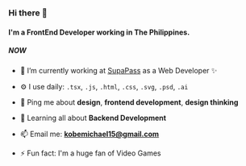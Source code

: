 ### Hi there 👋

#### I'm a FrontEnd Developer working in The Philippines.

##### NOW

- 🔭 I’m currently working at [SupaPass](https://www.supapass.com/) as a Web Developer ✨

- ⚙️ I use daily: `.tsx`, `.js`, `.html`, `.css`, `.svg`, `.psd`, `.ai`

- 💬 Ping me about **design**, **frontend development**, **design thinking**

- 🌱 Learning all about **Backend Development**

- 📫 Email me: **kobemichael15@gmail.com**

- ⚡️ Fun fact: I'm a huge fan of Video Games
